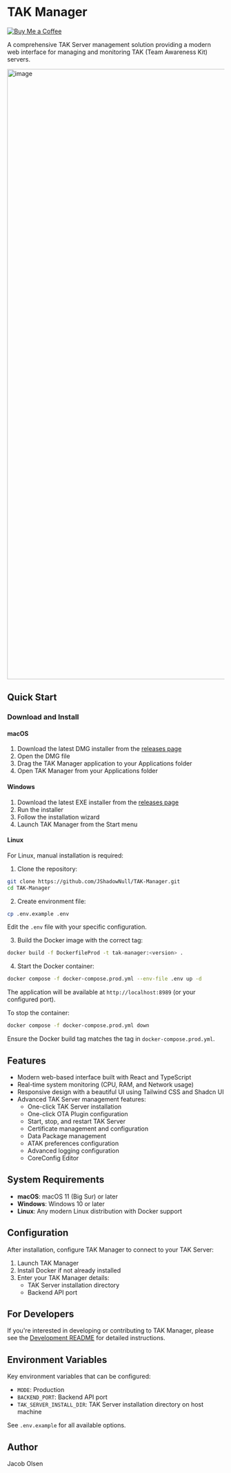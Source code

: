 # TAK Manager
[![Buy Me a Coffee](https://img.shields.io/badge/Buy%20Me%20a%20Coffee-F7941E?style=for-the-badge&logo=buy-me-a-coffee&logoColor=white)](https://ko-fi.com/jakeolsen)

A comprehensive TAK Server management solution providing a modern web interface for managing and monitoring TAK (Team Awareness Kit) servers.

<img width="1412" alt="image" src="https://github.com/user-attachments/assets/43e23409-59b8-4049-b34f-9ca388c6e582" />

## Quick Start

### Download and Install

#### macOS
1. Download the latest DMG installer from the [releases page](https://github.com/JShadowNull/TAK-Manager/releases/latest)
2. Open the DMG file
3. Drag the TAK Manager application to your Applications folder
4. Open TAK Manager from your Applications folder

#### Windows
1. Download the latest EXE installer from the [releases page](https://github.com/JShadowNull/TAK-Manager/releases/latest)
2. Run the installer
3. Follow the installation wizard
4. Launch TAK Manager from the Start menu

#### Linux
For Linux, manual installation is required:

1. Clone the repository:
```bash
git clone https://github.com/JShadowNull/TAK-Manager.git
cd TAK-Manager
```

2. Create environment file:
```bash
cp .env.example .env
```
Edit the `.env` file with your specific configuration.

3. Build the Docker image with the correct tag:
```bash
docker build -f DockerfileProd -t tak-manager:<version> .
```

4. Start the Docker container:
```bash
docker compose -f docker-compose.prod.yml --env-file .env up -d
```

The application will be available at `http://localhost:8989` (or your configured port).

To stop the container:
```bash
docker compose -f docker-compose.prod.yml down
```

Ensure the Docker build tag matches the tag in `docker-compose.prod.yml`.

## Features

- Modern web-based interface built with React and TypeScript
- Real-time system monitoring (CPU, RAM, and Network usage)
- Responsive design with a beautiful UI using Tailwind CSS and Shadcn UI
- Advanced TAK Server management features:
  - One-click TAK Server installation
  - One-click OTA Plugin configuration
  - Start, stop, and restart TAK Server
  - Certificate management and configuration
  - Data Package management
  - ATAK preferences configuration
  - Advanced logging configuration
  - CoreConfig Editor

## System Requirements

- **macOS**: macOS 11 (Big Sur) or later
- **Windows**: Windows 10 or later
- **Linux**: Any modern Linux distribution with Docker support

## Configuration

After installation, configure TAK Manager to connect to your TAK Server:

1. Launch TAK Manager
2. Install Docker if not already installed
3. Enter your TAK Manager details:
   - TAK Server installation directory
   - Backend API port

## For Developers

If you're interested in developing or contributing to TAK Manager, please see the [Development README](README.DEV.md) for detailed instructions.

## Environment Variables

Key environment variables that can be configured:

- `MODE`: Production
- `BACKEND_PORT`: Backend API port
- `TAK_SERVER_INSTALL_DIR`: TAK Server installation directory on host machine

See `.env.example` for all available options.

## Author

Jacob Olsen

